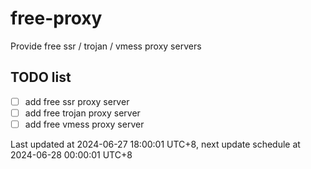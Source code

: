 
# free-proxy
Provide free ssr / trojan / vmess proxy servers


## TODO list
- [ ] add free ssr proxy server
- [ ] add free trojan proxy server
- [ ] add free vmess proxy server

Last updated at 2024-06-27 18:00:01 UTC+8, next update schedule at 2024-06-28 00:00:01 UTC+8

